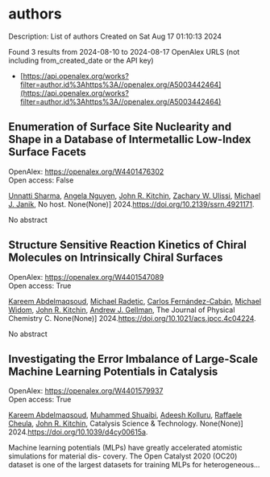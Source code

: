 # authors
Description: List of authors
Created on Sat Aug 17 01:10:13 2024

Found 3 results from 2024-08-10 to 2024-08-17
OpenAlex URLS (not including from_created_date or the API key)
- [https://api.openalex.org/works?filter=author.id%3Ahttps%3A//openalex.org/A5003442464](https://api.openalex.org/works?filter=author.id%3Ahttps%3A//openalex.org/A5003442464)

## Enumeration of Surface Site Nuclearity and Shape in a Database of Intermetallic Low-Index Surface Facets   

OpenAlex: https://openalex.org/W4401476302    
Open access: False
    
[Unnatti Sharma](https://openalex.org/A5034884349), [Angela Nguyen](https://openalex.org/A5004814346), [John R. Kitchin](https://openalex.org/A5003442464), [Zachary W. Ulissi](https://openalex.org/A5024574386), [Michael J. Janik](https://openalex.org/A5031735060), No host. None(None)] 2024.https://doi.org/10.2139/ssrn.4921171.
    
No abstract    

    

## Structure Sensitive Reaction Kinetics of Chiral Molecules on Intrinsically Chiral Surfaces   

OpenAlex: https://openalex.org/W4401547089    
Open access: True
    
[Kareem Abdelmaqsoud](https://openalex.org/A5106436405), [Michael Radetic](https://openalex.org/A5089242859), [Carlos Fernández-Cabán](https://openalex.org/A5064713425), [Michael Widom](https://openalex.org/A5019536088), [John R. Kitchin](https://openalex.org/A5003442464), [Andrew J. Gellman](https://openalex.org/A5040842816), The Journal of Physical Chemistry C. None(None)] 2024.https://doi.org/10.1021/acs.jpcc.4c04224.
    
No abstract    

    

## Investigating the Error Imbalance of Large-Scale Machine Learning Potentials in Catalysis   

OpenAlex: https://openalex.org/W4401579937    
Open access: True
    
[Kareem Abdelmaqsoud](https://openalex.org/A5106436405), [Muhammed Shuaibi](https://openalex.org/A5004640526), [Adeesh Kolluru](https://openalex.org/A5017163658), [Raffaele Cheula](https://openalex.org/A5022902169), [John R. Kitchin](https://openalex.org/A5003442464), Catalysis Science & Technology. None(None)] 2024.https://doi.org/10.1039/d4cy00615a.
    
Machine learning potentials (MLPs) have greatly accelerated atomistic simulations for material dis- covery. The Open Catalyst 2020 (OC20) dataset is one of the largest datasets for training MLPs for heterogeneous...    

    
